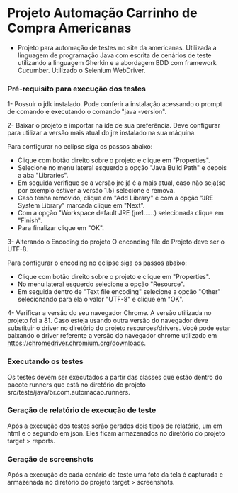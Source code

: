 # Projeto Automação Carrinho de Compra Americanas

- Projeto para automação de testes no site da americanas. Utilizada a linguagem de programação Java com escrita de cenários de teste utilizando a linguagem Gherkin e a abordagem BDD com framework Cucumber. Utilizado o Selenium WebDriver. 

### Pré-requisito para execução dos testes

1- Possuir o jdk instalado. Pode conferir a instalação acessando o prompt de comando e executando o comando "java -version".

2- Baixar o projeto e importar na ide de sua preferência. Deve configurar para utilizar a versão mais atual do jre instalado na sua máquina.

Para configurar no eclipse siga os passos abaixo:
  - Clique com botão direito sobre o projeto e clique em "Properties".
  - Selecione no menu lateral esquerdo a opção "Java Build Path" e depois a aba "Libraries".
  - Em seguida verifique se a versão jre já é a mais atual, caso não seja(se por exemplo estiver a versão 1.5) selecione e remova.
  - Caso tenha removido, clique em "Add Library" e com a opção "JRE System Library" marcada clique em "Next".
  - Com a opção "Workspace default JRE (jre1......) selecionada clique em "Finish".
  - Para finalizar clique em "OK".

3- Alterando o Encoding do projeto
  O enconding file do Projeto deve ser o UTF-8. 
 
 Para configurar o encoding no eclipse siga os passos abaixo:
 - Clique com botão direito sobre o projeto e clique em "Properties".
 - No menu lateral esquerdo selecione a opção "Resource".
 - Em seguida dentro de "Text file encoding" selecione a opção "Other" selecionando para ela o valor "UTF-8" e clique em "OK".

4- Verificar a versão do seu navegador Chrome. A versão utilizada no projeto foi a 81. Caso esteja usando outra versão do navegador deve substituir o driver no diretório do projeto resources/drivers.
Você pode estar baixando o driver referente a versão do navegador chrome utilizado em https://chromedriver.chromium.org/downloads.

### Executando os testes
Os testes devem ser executados a partir das classes que estão dentro do pacote runners que está no diretório do projeto src/teste/java/br.com.automacao.runners.

### Geração de relatório de execução de teste 
Após a execução dos testes serão gerados dois tipos de relatório, um em html e o segundo em json. Eles ficam armazenados no diretório do projeto target > reports.

### Geração de screenshots 
Após a execução de cada cenário de teste uma foto da tela é capturada e armazenada
no diretório do projeto target > screenshots.
